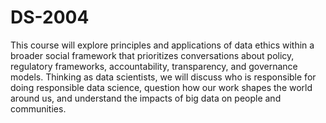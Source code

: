 # DS-2004
This course will explore principles and applications of data ethics within a broader social framework that prioritizes conversations about policy, regulatory frameworks, accountability, transparency, and governance models. Thinking as data scientists, we will discuss who is responsible for doing responsible data science, question how our work shapes the world around us, and understand the impacts of big data on people and communities.
